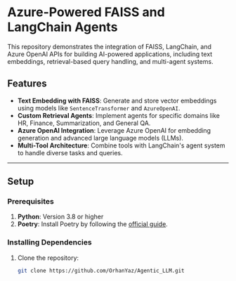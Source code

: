 # Azure-Powered FAISS and LangChain Agents

This repository demonstrates the integration of FAISS, LangChain, and Azure OpenAI APIs for building AI-powered applications, including text embeddings, retrieval-based query handling, and multi-agent systems.

## Features

- **Text Embedding with FAISS**: Generate and store vector embeddings using models like `SentenceTransformer` and `AzureOpenAI`.
- **Custom Retrieval Agents**: Implement agents for specific domains like HR, Finance, Summarization, and General QA.
- **Azure OpenAI Integration**: Leverage Azure OpenAI for embedding generation and advanced large language models (LLMs).
- **Multi-Tool Architecture**: Combine tools with LangChain's agent system to handle diverse tasks and queries.

---

## Setup

### Prerequisites

1. **Python**: Version 3.8 or higher
2. **Poetry**: Install Poetry by following the [official guide](https://python-poetry.org/docs/#installation).

### Installing Dependencies

1. Clone the repository:
   ```bash
   git clone https://github.com/OrhanYaz/Agentic_LLM.git

